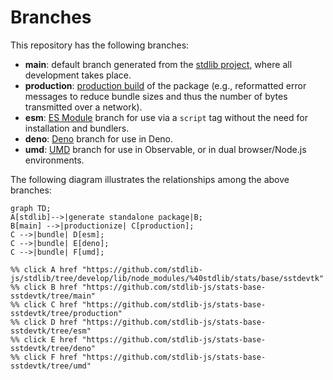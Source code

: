 <!--

@license Apache-2.0

Copyright (c) 2022 The Stdlib Authors.

Licensed under the Apache License, Version 2.0 (the "License");
you may not use this file except in compliance with the License.
You may obtain a copy of the License at

    http://www.apache.org/licenses/LICENSE-2.0

Unless required by applicable law or agreed to in writing, software
distributed under the License is distributed on an "AS IS" BASIS,
WITHOUT WARRANTIES OR CONDITIONS OF ANY KIND, either express or implied.
See the License for the specific language governing permissions and
limitations under the License.

-->

# Branches

This repository has the following branches:

-   **main**: default branch generated from the [stdlib project][stdlib-url], where all development takes place.
-   **production**: [production build][production-url] of the package (e.g., reformatted error messages to reduce bundle sizes and thus the number of bytes transmitted over a network).
-   **esm**: [ES Module][esm-url] branch for use via a `script` tag without the need for installation and bundlers.
-   **deno**: [Deno][deno-url] branch for use in Deno.
-   **umd**: [UMD][umd-url] branch for use in Observable, or in dual browser/Node.js environments.

The following diagram illustrates the relationships among the above branches:

```mermaid
graph TD;
A[stdlib]-->|generate standalone package|B;
B[main] -->|productionize| C[production];
C -->|bundle| D[esm];
C -->|bundle| E[deno];
C -->|bundle| F[umd];

%% click A href "https://github.com/stdlib-js/stdlib/tree/develop/lib/node_modules/%40stdlib/stats/base/sstdevtk"
%% click B href "https://github.com/stdlib-js/stats-base-sstdevtk/tree/main"
%% click C href "https://github.com/stdlib-js/stats-base-sstdevtk/tree/production"
%% click D href "https://github.com/stdlib-js/stats-base-sstdevtk/tree/esm"
%% click E href "https://github.com/stdlib-js/stats-base-sstdevtk/tree/deno"
%% click F href "https://github.com/stdlib-js/stats-base-sstdevtk/tree/umd"
```

[stdlib-url]: https://github.com/stdlib-js/stdlib/tree/develop/lib/node_modules/%40stdlib/stats/base/sstdevtk
[production-url]: https://github.com/stdlib-js/stats-base-sstdevtk/tree/production
[deno-url]: https://github.com/stdlib-js/stats-base-sstdevtk/tree/deno
[umd-url]: https://github.com/stdlib-js/stats-base-sstdevtk/tree/umd
[esm-url]: https://github.com/stdlib-js/stats-base-sstdevtk/tree/esm